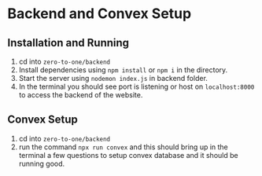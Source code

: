 # Backend and Convex Setup

## Installation and Running
1. cd into ```zero-to-one/backend```
2. Install dependencies using ```npm install``` or ```npm i``` in the directory.
3. Start the server using ```nodemon index.js``` in backend folder.
4. In the terminal you should see port is listening or host on ```localhost:8000``` to access the backend of the website.


## Convex Setup
1. cd into ```zero-to-one/backend```
2. run the command ```npx run convex``` and this should bring up in the terminal a few questions to setup convex database and it should be running good.
